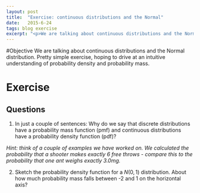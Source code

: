 ```yaml
---
layout: post
title:  "Exercise: continuous distributions and the Normal"
date:   2015-6-24
tags: blog exercise
excerpt: "<p>We are talking about continuous distributions and the Normal distribution. Pretty simple exercise, hoping to drive at an intuitive understanding of probability density and probability mass.</p>"
---
```


#Objective
We are talking about continuous distributions and the Normal distribution. Pretty simple exercise, hoping to drive at an intuitive understanding of probability density and probability mass.

# Exercise

## Questions

1. In just a couple of sentences: Why do we say that discrete distributions have a probability mass function (pmf) and continuous distributions have a probability density function (pdf)?

*Hint: think of a couple of examples we have worked on. We calculated the probability that a shooter makes exactly 6 free throws - compare this to the probability that one ant weighs exactly 3.0mg.*

2. Sketch the probability density function for a $N(0,1)$ distribution. About how much probability mass falls between -2 and 1 on the horizontal axis?
